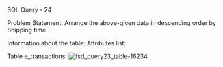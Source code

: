 SQL Query - 24

Problem Statement:
Arrange the above-given data in descending order by Shipping time.

Information about the table:
Attributes list: 

Table e_transactions:
![fsd_query23_table-16234](https://user-images.githubusercontent.com/97792024/185155938-27c40b3b-9f71-4e0c-ba12-a40307d6f640.png)
